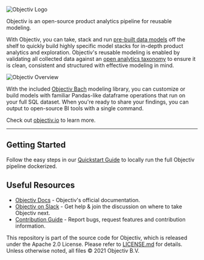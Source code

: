 ![Objectiv Logo](https://objectiv.io/docs/img/logo-objectiv-large.svg "Objectiv Logo")

Objectiv is an open-source product analytics pipeline for reusable modeling.

With Objectiv, you can take, stack and run [pre-built data models](https://www.objectiv.io/docs/open-model-hub) off the shelf to quickly build highly specific model stacks for in-depth product analytics and exploration. Objectiv's reusable modeling is enabled by validating all collected data against an [open analytics taxonomy](https://www.objectiv.io/docs//taxonomy) to ensure it is clean, consistent and structured with effective modeling in mind.

![Objectiv Overview](https://www.objectiv.io/docs/img/objectiv-overview.svg "Objectiv Overview")

With the included [Objectiv Bach](https://www.objectiv.io/docs/modeling) modeling library, you can customize or build models with familiar Pandas-like dataframe operations that run on your full SQL dataset. When you're ready to share your findings, you can output to open-source BI tools with a single command.

Check out [objectiv.io](https://www.objectiv.io) to learn more.

- - -

## Getting Started

Follow the easy steps in our [Quickstart Guide](https://www.objectiv.io/docs/quickstart-guide) to locally run the full Objectiv pipeline dockerized.

## Useful Resources

* [Objectiv Docs](https://www.objectiv.io/docs) - Objectiv's official documentation.
* [Objectiv on Slack](https://join.slack.com/t/objectiv-io/shared_invite/zt-u6xma89w-DLDvOB7pQer5QUs5B_~5pg) - Get help & join the discussion on where to take Objectiv next.
* [Contribution Guide](https://www.objectiv.io/docs/the-project/contribute) - Report bugs, request features and contribution information.


This repository is part of the source code for Objectiv, which is released under the Apache 2.0 License. Please refer to [LICENSE.md](LICENSE.md) for details. Unless otherwise noted, all files © 2021 Objectiv B.V.

